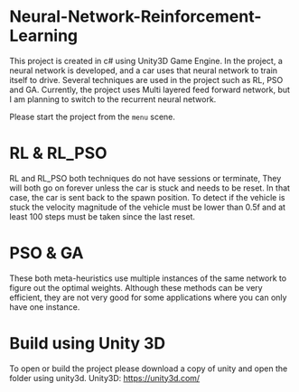 # Neural-Network-Reinforcement-Learning
This project is created in c# using Unity3D Game Engine. In the project, a neural network is developed, and a car uses that neural network to train itself to drive. Several techniques are used in the project such as RL, PSO and GA. Currently, the project uses Multi layered feed forward network, but I am planning to switch to the recurrent neural network.

Please start the project from the `menu` scene.

# RL & RL_PSO
RL and RL_PSO both techniques do not have sessions or terminate, They will both go on forever unless the car is stuck and needs to be reset. In that case, the car is sent back to the spawn position. To detect if the vehicle is stuck the velocity magnitude of the vehicle must be lower than 0.5f and at least 100 steps must be taken since the last reset.

# PSO & GA
These both meta-heuristics use multiple instances of the same network to figure out the optimal weights. Although these methods can be very efficient, they are not very good for some applications where you can only have one instance.

# Build using Unity 3D
To open or build the project please download a copy of unity and open the folder using unity3d.
Unity3D: https://unity3d.com/